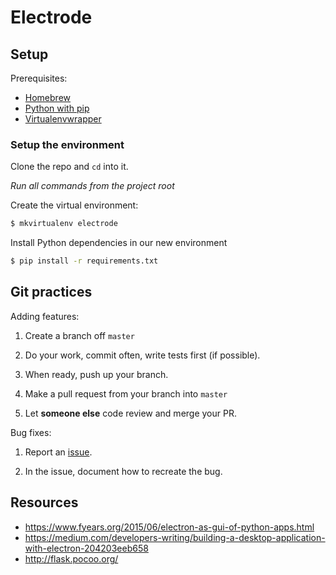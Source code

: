 # Electrode

## Setup

Prerequisites:
* [Homebrew](http://brew.sh/)
* [Python with pip](http://stackoverflow.com/a/17271838)
* [Virtualenvwrapper](https://virtualenvwrapper.readthedocs.org/en/latest/)

### Setup the environment

Clone the repo and `cd` into it.

*Run all commands from the project root*

Create the virtual environment:
```Bash
$ mkvirtualenv electrode
```

Install Python dependencies in our new environment
```Bash
$ pip install -r requirements.txt
```

## Git practices

Adding features:
1. Create a branch off `master`

2. Do your work, commit often, write tests first (if possible).

3. When ready, push up your branch.  

4. Make a pull request from your branch into `master`

5. Let **someone else** code review and merge your PR.

Bug fixes:
1. Report an [issue](https://guides.github.com/features/issues/).

2. In the issue, document how to recreate the bug.

## Resources
- https://www.fyears.org/2015/06/electron-as-gui-of-python-apps.html
- https://medium.com/developers-writing/building-a-desktop-application-with-electron-204203eeb658
- http://flask.pocoo.org/
